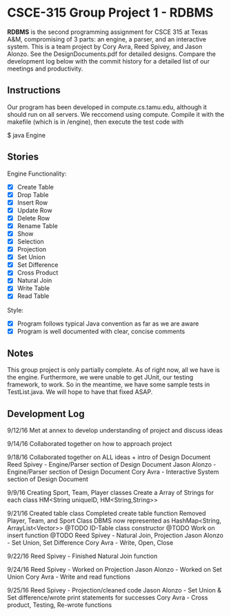# CSCE-315 Group Project 1 - RDBMS

**RDBMS** is the second programming assignment for CSCE 315 at Texas A&M, compromising of 3 parts: an engine, a parser, and an interactive system. This is a team project by Cory Avra, Reed Spivey, and Jason Alonzo. See the DesignDocuments.pdf for detailed designs. Compare the development log below with the commit history for a detailed list of our meetings and productivity.

## Instructions
Our program has been developed in compute.cs.tamu.edu, although it should run on all servers. We reccomend using compute. Compile it with the makefile (which is in /engine), then execute the test code with 

$ java Engine

## Stories

Engine Functionality: 

- [x] Create Table
- [x] Drop Table
- [x] Insert Row
- [x] Update Row
- [x] Delete Row
- [x] Rename Table
- [x] Show
- [x] Selection
- [x] Projection
- [x] Set Union
- [x] Set Difference
- [x] Cross Product
- [x] Natural Join
- [x] Write Table
- [x] Read Table

Style:

- [x] Program follows typical Java convention as far as we are aware
- [x] Program is well documented with clear, concise comments

## Notes
This group project is only partially complete. As of right now, all we have is the engine. Furthermore, we were unable to get JUnit, our testing framework, to work. So in the meantime, we have some sample tests in TestList.java. We will hope to have that fixed ASAP.

## Development Log

9/12/16
Met at annex to develop understanding of project and discuss ideas

9/14/16
Collaborated together on how to approach project

9/18/16
Collaborated together on ALL ideas + intro of Design Document
Reed Spivey - Engine/Parser section of Design Document
Jason Alonzo - Engine/Parser section of Design Document 
Cory Avra - Interactive System section of Design Document

9/9/16
Creating Sport, Team, Player classes
Create a Array of Strings for each class
HM<String uniqueID, HM<String,String>>

9/21/16
Created table class
Completed create table function
Removed Player, Team, and Sport Class
DBMS now represented as HashMap<String, ArrayList<Vector<String>>>
@TODO ID-Table class constructor
@TODO Work on insert function
@TODO Reed Spivey - Natural Join, Projection
      Jason Alonzo - Set Union, Set Difference
      Cory Avra - Write, Open, Close

9/22/16
Reed Spivey - Finished Natural Join function

9/24/16
Reed Spivey - Worked on Projection
Jason Alonzo - Worked on Set Union
Cory Avra - Write and read functions

9/25/16
Reed Spivey - Projection/cleaned code
Jason Alonzo - Set Union & Set difference/wrote print statements for successes
Cory Avra - Cross product, Testing, Re-wrote functions